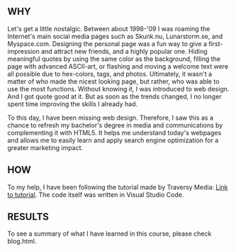 ## WHY
Let's get a little nostalgic. Between about 1998-'09 I was roaming the Internet's main social media pages such as Skunk.nu, Lunarstorm.se, and Myspace.com. Designing the personal page was a fun way to give a first-impression and attract new friends, and a highly popular one. Hiding meaningful quotes by using the same color as the background, filling the page with advanced ASCII-art, or flashing and moving a welcome text were all possible due to hex-colors, tags, and photos. Ultimately, it wasn't a matter of who made the nicest looking page, but rather, who was able to use the most functions. Without knowing it, I was introduced to web design. And I got quote good at it. But as soon as the trends changed, I no longer spent time improving the skills I already had.

To this day, I have been missing web design. Therefore, I saw this as a chance to refresh my bachelor's degree in media and communications by complementing it with HTML5. It helps me understand today's webpages and allows me to easily learn and apply search engine optimization for a greater marketing impact.

## HOW
To my help, I have been following the tutorial made by Traversy Media: <a href="https://www.youtube.com/watch?v=UB1O30fR-EE" target="_blank">Link to tutorial</a>. The code itself was written in Visual Studio Code.

## RESULTS
To see a summary of what I have learned in this course, please check blog.html. 

